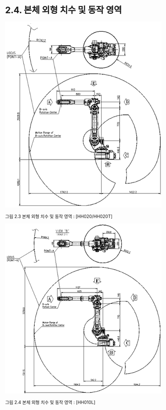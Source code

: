 ﻿# 2.4. 본체 외형 치수 및 동작 영역



![](../_assets/그림_2.3_로봇_본체_외형_치수_및_동작_영역.png)

그림 2.3 본체 외형 치수 및 동작 영역 : [HH020/HH020T]



![](../_assets/그림_2.4_로봇_본체_외형_치수_및_동작_영역.png)


그림 2.4 본체 외형 치수 및 동작 영역 : [HH010L]
